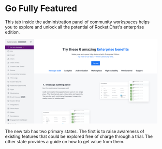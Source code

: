 # Go Fully Featured

This tab inside the administration panel of community workspaces helps you to explore and unlock all the potential of Rocket.Chat's enterprise edition.

![Go fully featured](../../.gitbook/assets/GoFullyFeatured.png)

The new tab has two primary states. The first is to raise awareness of existing features that could be explored free of charge through a trial. The other state provides a guide on how to get value from them.
